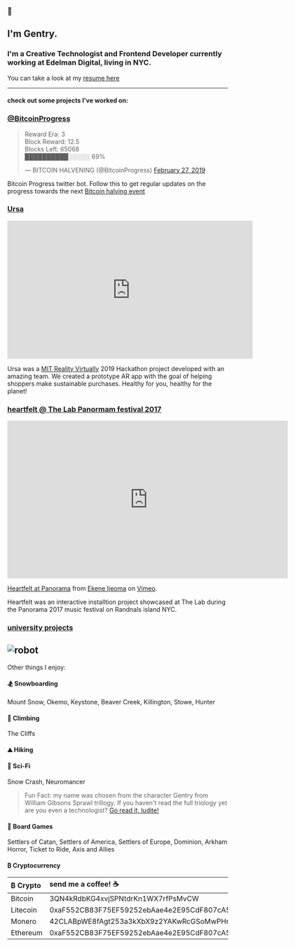 ### 👋
## I'm Gentry. 
### I'm a Creative Technologist and Frontend Developer currently working at Edelman Digital, living in NYC.
You can take a look at my [resume here](https://docs.google.com/document/d/1X_9-rshZzRTipMi56CX1Fnmlyb7rxyY8_KD992jRZnI/edit?usp=sharing)

---

#### check out some projects I've worked on:

### [@BitcoinProgress](https://twitter.com/BitcoinProgress.com)
<blockquote class="twitter-tweet" data-lang="en"><p lang="en" dir="ltr">Reward Era: 3<br>Block Reward: 12.5<br>Blocks Left: 65068<br>██████████░░░░░ 69%</p>&mdash; BITCOIN HALVENING (@BitcoinProgress) <a href="https://twitter.com/BitcoinProgress/status/1100869517465579520?ref_src=twsrc%5Etfw">February 27, 2019</a></blockquote>
<script async src="https://platform.twitter.com/widgets.js" charset="utf-8"></script>

Bitcoin Progress twitter bot. Follow this to get regular updates on the progress towards the next [Bitcoin halving event](https://en.bitcoin.it/wiki/Controlled_supply)

### [Ursa](https://devpost.com/software/shopgood)
<iframe width="560" height="315" src="https://www.youtube.com/embed/-vN5sSfZQ04" frameborder="0" allow="accelerometer; autoplay; encrypted-media; gyroscope; picture-in-picture" allowfullscreen></iframe>

Ursa was a [MIT Reality Virtually](https://realityvirtuallyhack.com/) 2019 Hackathon project developed with an amazing team. We created a prototype AR app with the goal of helping shoppers make sustainable purchases. Healthy for you, healthy for the planet!

### [heartfelt @ The Lab Panormam festival 2017](https://vimeo.com/234352576)
<iframe src="https://player.vimeo.com/video/234352576" width="640" height="360" frameborder="0" allow="autoplay; fullscreen" allowfullscreen></iframe>
<p><a href="https://vimeo.com/234352576">Heartfelt at Panorama</a> from <a href="https://vimeo.com/user551295">Ekene Ijeoma</a> on <a href="https://vimeo.com">Vimeo</a>.</p>
Heartfelt was an interactive installtion project showcased at The Lab during the Panorama 2017 music festival on Randnals island NYC.


### [university projects](http://portfolio.newschool.edu/gentrydemchak/)
![robot](http://portfolio.newschool.edu/gentrydemchak/files/2015/05/Screen-Shot-2015-05-06-at-2.16.19-AM-2epttwk.png)
---


Other things I enjoy:

#### 🏂 Snowboarding

Mount Snow, Okemo, Keystone, Beaver Creek, Killington, Stowe, Hunter

#### 🧗 Climbing

The Cliffs

#### ⛰️ Hiking

#### 🚀 Sci-Fi

Snow Crash, Neuromancer

> Fun Fact: my name was chosen from the character Gentry from William Gibsons Sprawl trillogy. If you haven't read the full triology yet are you even a technologist? [Go read it, ludite!](https://read.amazon.com/kp/embed?asin=B000O76ON6&preview=newtab&linkCode=kpe&ref_=cm_sw_r_kb_dp_ASLZCb72RDFA6&tag=mobilea096535-20)

#### 🎲 Board Games

Settlers of Catan, Settlers of America, Settlers of Europe, Dominion, Arkham Horror, Ticket to Ride, Axis and Allies

#### ₿ Cryptocurrency

| ₿ Crypto | send me a coffee! ☕ |
|:---|:---|
|Bitcoin|3QN4kRdbKG4xvjSPNtdrKn1WX7rfPsMvCW|
|Litecoin| 0xaF552CB83F75EF59252ebAae4e2E95CdF807cA54 |
|Monero| 42CLABpWE8fAgt253a3kXbX9z2YAKwRcGSoMwPHrN3fCedJJTKRWN47D6ifVtR5kNDPHWsGcaikE7NwinGfMTb4TSUMjHjz |
| Ethereum |0xaF552CB83F75EF59252ebAae4e2E95CdF807cA54|

